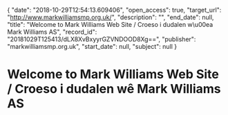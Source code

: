 {
  "date": "2018-10-29T12:54:13.609406", 
  "open_access": true, 
  "target_url": "http://www.markwilliamsmp.org.uk/", 
  "description": "", 
  "end_date": null, 
  "title": "Welcome to Mark Williams Web Site / Croeso i dudalen w\u00ea Mark Williams AS", 
  "record_id": "20181029T125413/dLX8XvBxyyrGZVNDOOD8Xg==", 
  "publisher": "markwilliamsmp.org.uk", 
  "start_date": null, 
  "subject": null
}

# Welcome to Mark Williams Web Site / Croeso i dudalen wê Mark Williams AS

